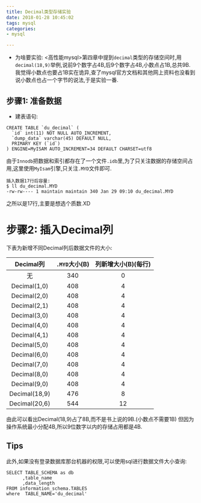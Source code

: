 ```yaml
---
title: Decimal类型存储实验
date: 2018-01-28 10:45:02
tags: mysql
categories:
- mysql

---
```



- 为啥要实验:
<高性能mysql>第四章中提到`decimal`类型的存储空间时,用`decimal(18,9)`举例,说前9个数字占4B,后9个数字占4B,小数点占1B,总共9B. 
我觉得小数点也要占1B实在诡异,查了mysql官方文档和其他网上资料也没看到说小数点也占一个字节的说法,于是实验一番.

## 步骤1: 准备数据
- 建表语句:
```
CREATE TABLE `du_decimal` (
  `id` int(11) NOT NULL AUTO_INCREMENT,
  `dump_data` varchar(45) DEFAULT NULL,
  PRIMARY KEY (`id`)
) ENGINE=MyISAM AUTO_INCREMENT=34 DEFAULT CHARSET=utf8
```

由于`Innodb`把数据和索引都存在了一个文件`.idb`里,为了只关注数据的存储空间占用,这里使用`MyIsam`引擎,只关注`.MYD`文件即可.

```
插入数据17行后容量:
$ ll du_decimal.MYD
-rw-rw---- 1 maintain maintain 340 Jan 29 09:10 du_decimal.MYD
```
之所以是17行,主要是想选个质数.XD

# 步骤2: 插入Decimal列
下表为新增不同Decimal列后数据文件的大小:

| Decimal列     | `.MYD`大小(B)   | 列新增大小(B)(每行)
| :--------:    | :-----:| :-----:|
| 无            | 340     | 0 |
| Decimal(1,0)  | 408    | 4 |
| Decimal(2,0)  | 408   |4 |
| Decimal(2,1)  | 408   |4 |
| Decimal(3,0)  | 408   |4 |
| Decimal(4,0)  | 408   |4 |
| Decimal(4,1)  | 408   |4 |
| Decimal(5,0)  | 408   |4 |
| Decimal(6,0)  | 408   |4 |
| Decimal(7,0)  | 408   |4 |
| Decimal(8,0)  | 408   |4 |
| Decimal(9,0)  | 408   |4 |
| Decimal(18,9) | 476   |8 |
| Decimal(20,6) | 544   |12 |

由此可以看出Decimal(18,9)占了8B,而不是书上说的9B.(小数点不需要1B)
但因为操作系统最小分配4B,所以9位数字以内的存储占用都是4B. 

## Tips
此外,如果没有登录数据库那台机器的权限,可以使用sql进行数据文件大小查询:
```
SELECT TABLE_SCHEMA as db
      ,table_name
      ,data_length
FROM information_schema.TABLES
where  TABLE_NAME='du_decimal'
```

